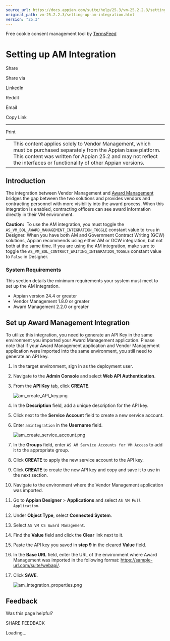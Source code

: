 ```yaml
---
source_url: https://docs.appian.com/suite/help/25.3/vm-25.2.2.3/setting-up-am-integration.html
original_path: vm-25.2.2.3/setting-up-am-integration.html
version: "25.3"
---
```


Free cookie consent management tool by [TermsFeed](https://www.termsfeed.com/)

# Setting up AM Integration

Share

Share via

LinkedIn

Reddit

Email

Copy Link

* * *

Print

<table><tbody><tr><td><i class="fa fa-check-square-o" aria-hidden="true"></i></td><td>This content applies solely to Vendor Management, which must be purchased separately from the Appian base platform. This content was written for Appian 25.2 and may not reflect the interfaces or functionality of other Appian versions.</td></tr></tbody></table>

## Introduction

The integration between Vendor Management and [Award Management](../am-25.2.2.3/appian-award-management-home.html) bridges the gap between the two solutions and provides vendors and contracting personnel with more visibility into the award process. When this integration is enabled, contracting officers can see award information directly in their VM environment.

**Caution:**  To use the AM integration, you must toggle the `AS_VM_BOL_AWARD_MANAGEMENT_INTEGRATION_TOGGLE` constant value to `true` in Designer. When you have both AM and Government Contract Writing (GCW) solutions, Appian recommends using either AM or GCW integration, but not both at the same time. If you are using the AM integration, make sure to toggle the `AS_VM_BOL_CONTRACT_WRITING_INTEGRATION_TOGGLE` constant value to `False` in Designer.

### System Requirements

This section details the minimum requirements your system must meet to set up the AM integration.

-   Appian version 24.4 or greater
-   Vendor Management 1.8.0 or greater
-   Award Management 2.2.0 or greater

## Set up Award Management Integration

To utilize this integration, you need to generate an API Key in the same environment you imported your Award Management application. Please note that if your Award Management application and Vendor Management application were imported into the same environment, you still need to generate an API key.

1.  In the target environment, sign in as the deployment user.
2.  Navigate to the **Admin Console** and select **Web API Authentication**.
3.  From the **API Key** tab, click **CREATE**.

    ![am_create_API_key.png](images/am_create_API_key.png)

4.  In the **Description** field, add a unique description for the API key.
5.  Click next to the **Service Account** field to create a new service account.
6.  Enter `amintegration` in the **Username** field.

    ![am_create_service_account.png](images/am_create_service_account.png)

7.  In the **Groups** field, enter `AS AM Service Accounts for VM Access` to add it to the appropriate group.
8.  Click **CREATE** to apply the new service account to the API key.
9.  Click **CREATE** to create the new API key and copy and save it to use in the next section.
10.  Navigate to the environment where the Vendor Management application was imported.
11.  Go to **Appian Designer** > **Applications** and select `AS VM Full Application`.
12.  Under **Object Type**, select **Connected System**.
13.  Select `AS VM CS Award Management`.
14.  Find the **Value** field and click the **Clear** link next to it.
15.  Paste the API key you saved in **step 9** in the cleared **Value** field.
16.  In the **Base URL** field, enter the URL of the environment where Award Management was imported in the following format: https://sample-url.com/suite/webapi/.
17.  Click **SAVE**.

     ![am_integration_properties.png](images/am_integration_properties.png)

## Feedback

Was this page helpful?

SHARE FEEDBACK

Loading...